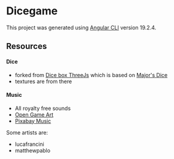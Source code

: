 # Dicegame

This project was generated using [Angular CLI](https://github.com/angular/angular-cli) version 19.2.4.

## Resources

#### Dice

- forked from [Dice box ThreeJs](https://github.com/3d-dice/dice-box-threejs) which is based
  on [Major's Dice](https://majorvictory.github.io/3DDiceRoller)
- textures are from there

#### Music

- All royalty free sounds
- [Open Game Art](https://opengameart.org/)
- [Pixabay Music](https://pixabay.com/music/)

Some artists are:

- lucafrancini
- matthewpablo
